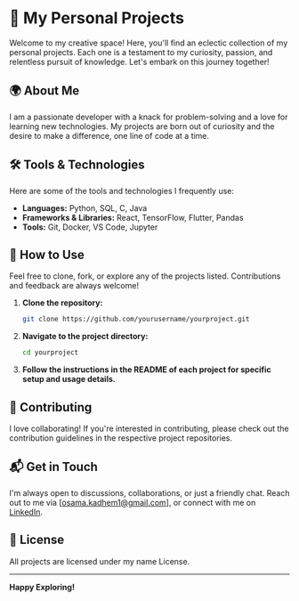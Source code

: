# 🎨 My Personal Projects

Welcome to my creative space! Here, you'll find an eclectic collection of my personal projects. Each one is a testament to my curiosity, passion, and relentless pursuit of knowledge. Let's embark on this journey together!

## 🌍 About Me

I am a passionate developer with a knack for problem-solving and a love for learning new technologies. My projects are born out of curiosity and the desire to make a difference, one line of code at a time.

## 🛠️ Tools & Technologies

Here are some of the tools and technologies I frequently use:

- **Languages:** Python, SQL, C, Java
- **Frameworks & Libraries:** React, TensorFlow, Flutter, Pandas
- **Tools:** Git, Docker, VS Code, Jupyter

## 🚀 How to Use

Feel free to clone, fork, or explore any of the projects listed. Contributions and feedback are always welcome!

1. **Clone the repository:**
    ```bash
    git clone https://github.com/yourusername/yourproject.git
    ```
2. **Navigate to the project directory:**
    ```bash
    cd yourproject
    ```
3. **Follow the instructions in the README of each project for specific setup and usage details.**

## 🤝 Contributing

I love collaborating! If you're interested in contributing, please check out the contribution guidelines in the respective project repositories.

## 📬 Get in Touch

I'm always open to discussions, collaborations, or just a friendly chat. Reach out to me via [osama.kadhem1@gmail.com], or connect with me on [LinkedIn](https://www.linkedin.com/in/osama-saleh-7656b3257).

## 📜 License

All projects are licensed under my name License.

---

**Happy Exploring!**
